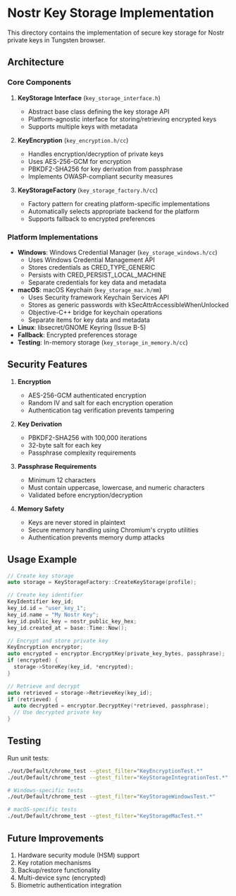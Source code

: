 # Nostr Key Storage Implementation

This directory contains the implementation of secure key storage for Nostr private keys in Tungsten browser.

## Architecture

### Core Components

1. **KeyStorage Interface** (`key_storage_interface.h`)
   - Abstract base class defining the key storage API
   - Platform-agnostic interface for storing/retrieving encrypted keys
   - Supports multiple keys with metadata

2. **KeyEncryption** (`key_encryption.h/cc`)
   - Handles encryption/decryption of private keys
   - Uses AES-256-GCM for encryption
   - PBKDF2-SHA256 for key derivation from passphrase
   - Implements OWASP-compliant security measures

3. **KeyStorageFactory** (`key_storage_factory.h/cc`)
   - Factory pattern for creating platform-specific implementations
   - Automatically selects appropriate backend for the platform
   - Supports fallback to encrypted preferences

### Platform Implementations

- **Windows**: Windows Credential Manager (`key_storage_windows.h/cc`)
  - Uses Windows Credential Management API
  - Stores credentials as CRED_TYPE_GENERIC
  - Persists with CRED_PERSIST_LOCAL_MACHINE
  - Separate credentials for key data and metadata
- **macOS**: macOS Keychain (`key_storage_mac.h/mm`)
  - Uses Security framework Keychain Services API
  - Stores as generic passwords with kSecAttrAccessibleWhenUnlocked
  - Objective-C++ bridge for keychain operations
  - Separate items for key data and metadata
- **Linux**: libsecret/GNOME Keyring (Issue B-5)
- **Fallback**: Encrypted preferences storage
- **Testing**: In-memory storage (`key_storage_in_memory.h/cc`)

## Security Features

1. **Encryption**
   - AES-256-GCM authenticated encryption
   - Random IV and salt for each encryption operation
   - Authentication tag verification prevents tampering

2. **Key Derivation**
   - PBKDF2-SHA256 with 100,000 iterations
   - 32-byte salt for each key
   - Passphrase complexity requirements

3. **Passphrase Requirements**
   - Minimum 12 characters
   - Must contain uppercase, lowercase, and numeric characters
   - Validated before encryption/decryption

4. **Memory Safety**
   - Keys are never stored in plaintext
   - Secure memory handling using Chromium's crypto utilities
   - Authentication prevents memory dump attacks

## Usage Example

```cpp
// Create key storage
auto storage = KeyStorageFactory::CreateKeyStorage(profile);

// Create key identifier
KeyIdentifier key_id;
key_id.id = "user_key_1";
key_id.name = "My Nostr Key";
key_id.public_key = nostr_public_key_hex;
key_id.created_at = base::Time::Now();

// Encrypt and store private key
KeyEncryption encryptor;
auto encrypted = encryptor.EncryptKey(private_key_bytes, passphrase);
if (encrypted) {
  storage->StoreKey(key_id, *encrypted);
}

// Retrieve and decrypt
auto retrieved = storage->RetrieveKey(key_id);
if (retrieved) {
  auto decrypted = encryptor.DecryptKey(*retrieved, passphrase);
  // Use decrypted private key
}
```

## Testing

Run unit tests:
```bash
./out/Default/chrome_test --gtest_filter="KeyEncryptionTest.*"
./out/Default/chrome_test --gtest_filter="KeyStorageIntegrationTest.*"

# Windows-specific tests
./out/Default/chrome_test --gtest_filter="KeyStorageWindowsTest.*"

# macOS-specific tests
./out/Default/chrome_test --gtest_filter="KeyStorageMacTest.*"
```

## Future Improvements

1. Hardware security module (HSM) support
2. Key rotation mechanisms
3. Backup/restore functionality
4. Multi-device sync (encrypted)
5. Biometric authentication integration